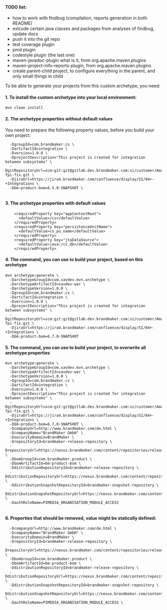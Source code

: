 #### TODO list:
- how to work with findbug (compilation, reports generation in both README)
- exlcude certain java classes and packages from analyses of findbug, update docs
- push it into the git repo
- test coverage plugin
- pmd plugin
- codestyle plugin (the last one)
- maven-javadoc-plugin what is it, from org.apache.maven.plugins
- maven-project-info-reports-plugin, from org.apache.maven.plugins
- create parent-child project, 
  to configure everything in the parent, 
  and only small things in child

To be able to generate your projects from this custom archetype, you need:

#### 1. To install the custom archetype into your local environment:

`mvn clean install`

#### 2. The archetype properties without default values

You need to prepare the following property values, before you build your own project:

```
  -DgroupId=com.brandmaker.cs \
  -DartifactId=integration \
  -Dversion=1.0.0 \
  -DprojectDescription="This project is created for integration between subsystems" \
  -DgitRepositoryUrl=scm:git:git@gitlab.dev.brandmaker.com:si/customer/Amazon/Amazon_hsa-fpi-fix.git \
  -DjiraUrl=https://jira4.brandmaker.com/confluence/display/SI/04+-+Integrations \
  -Dbm-product-bom=6.5.0-SNAPSHOT \
  
```

#### 3. The archetype properties with default values
```
    <requiredProperty key="appContextRoot">
      <defaultValue>/cs</defaultValue>
    </requiredProperty>
    <requiredProperty key="persistenceUnitName">
      <defaultValue>cs_pu_name</defaultValue>
    </requiredProperty>
    <requiredProperty key="jtaDataSource">
      <defaultValue>java:/cs_db</defaultValue>
    </requiredProperty>
```

#### 4. The command, you can use to build your project, based on this archetype

```
mvn archetype:generate \
  -DarchetypeGroupId=com.savdev.mvn.archetype \
  -DarchetypeArtifactId=savdev-war \
  -DarchetypeVersion=1.0.0 \
  -DgroupId=com.brandmaker.cs \
  -DartifactId=integration \
  -Dversion=1.0.0 \
  -DprojectDescription="This project is created for integration between subsystems" \
  -DgitRepositoryUrl=scm:git:git@gitlab.dev.brandmaker.com:si/customer/Amazon/Amazon_hsa-fpi-fix.git \
  -DjiraUrl=https://jira4.brandmaker.com/confluence/display/SI/04+-+Integrations \
  -Dbm-product-bom=6.7.0-SNAPSHOT
```

#### 5. The command, you can use to build your project, to overwrite all archetype properties
```
mvn archetype:generate \
  -DarchetypeGroupId=com.savdev.mvn.archetype \
  -DarchetypeArtifactId=savdev-war \
  -DarchetypeVersion=1.0.0 \
  -DgroupId=com.brandmaker.cs \
  -DartifactId=integration \
  -Dversion=1.0.0 \
  -DprojectDescription="This project is created for integration between subsystems" \
  -DgitRepositoryUrl=scm:git:git@gitlab.dev.brandmaker.com:si/customer/Amazon/Amazon_hsa-fpi-fix.git \
  -DjiraUrl=https://jira4.brandmaker.com/confluence/display/SI/04+-+Integrations \
  -Dbm-product-bom=6.7.0-SNAPSHOT \
  -DcompanyUrl=http://www.brandmaker.com/de.html \
  -DcompanyName="BrandMaker GmbH" \
  -DsecurityDomain=BrandMaker \
  -DrepositoryId=brandmaker-release-repository \
  -DrepositoryUrl=https://nexus.brandmaker.com/content/repositories/releases \
  -DbomGroupId=com.brandmaker.product \
  -DbomArtifactId=bm-product-bom \
  -DdistributionRepositoryId=brandmaker-release-repository \
  -DdistributionRepositoryUrl=https://nexus.brandmaker.com/content/repositories/releases \
  -DdistributionSnapshotRepositoryId=brandmaker-snapshot-repository \
  -DdistributionSnapshotRepositoryUrl=https://nexus.brandmaker.com/content/repositories/snapshots \
  -DauthRoleName=PIMEDIA_ORGANISATION_MODULE_ACCESS
  
```

#### 6. Properties that should be removed, value might be statically defined:

```
  -DcompanyUrl=http://www.brandmaker.com/de.html \
  -DcompanyName="BrandMaker GmbH" \
  -DsecurityDomain=BrandMaker \
  -DrepositoryId=brandmaker-release-repository \
  -DrepositoryUrl=https://nexus.brandmaker.com/content/repositories/releases \
  -DbomGroupId=com.brandmaker.product \
  -DbomArtifactId=bm-product-bom \
  -DdistributionRepositoryId=brandmaker-release-repository \
  -DdistributionRepositoryUrl=https://nexus.brandmaker.com/content/repositories/releases \
  -DdistributionSnapshotRepositoryId=brandmaker-snapshot-repository \
  -DdistributionSnapshotRepositoryUrl=https://nexus.brandmaker.com/content/repositories/snapshots \
  -DauthRoleName=PIMEDIA_ORGANISATION_MODULE_ACCESS \
  
```
